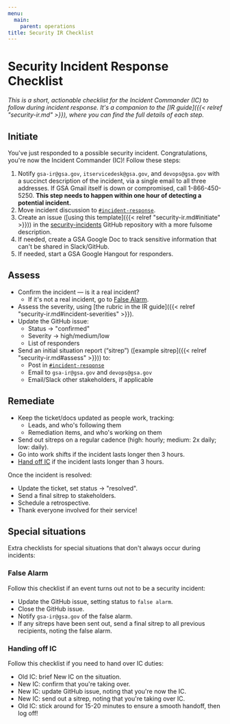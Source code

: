 ```yaml
---
menu:
  main:
    parent: operations
title: Security IR Checklist
---
```


# Security Incident Response Checklist

*This is a short, actionable checklist for the Incident Commander (IC) to follow during incident response. It's a companion to the [IR guide]({{< relref "security-ir.md" >}}), where you can find the full details of each step.*

## Initiate

You've just responded to a possible security incident. Congratulations, you're now the Incident Commander (IC)! Follow these steps:

1. Notify `gsa-ir@gsa.gov`, `itservicedesk@gsa.gov`, and `devops@gsa.gov` with a succinct description of the incident, via a single email to all three addresses. If GSA Gmail itself is down or compromised, call 1-866-450-5250. **This step needs to happen within one hour of detecting a potential incident.**
1. Move incident discussion to [`#incident-response`](https://18f.slack.com/messages/incident-response/).
1. Create an issue ([using this template]({{< relref "security-ir.md#initiate" >}})) in the [security-incidents](https://github.com/18f/security-incidents) GitHub repository with a more fulsome description.
1. If needed, create a GSA Google Doc to track sensitive information that can't be shared in Slack/GitHub.
1. If needed, start a GSA Google Hangout for responders.


## Assess

- Confirm the incident — is it a real incident?
    - If it's not a real incident, go to [False Alarm](#false-alarm).
- Assess the severity, using [the rubric in the IR guide]({{< relref "security-ir.md#incident-severities" >}}).
- Update the GitHub issue:
    - Status → "confirmed"
    - Severity → high/medium/low
    - List of responders
- Send an initial situation report (“sitrep”) ([example sitrep]({{< relref "security-ir.md#assess" >}})) to: 
    - Post in [`#incident-response`](https://18f.slack.com/messages/incident-response/)
    - Email to `gsa-ir@gsa.gov` and `devops@gsa.gov`
    - Email/Slack other stakeholders, if applicable

## Remediate

- Keep the ticket/docs updated as people work, tracking:
    - Leads, and who's following them
    - Remediation items, and who's working on them
- Send out sitreps on a regular cadence (high: hourly; medium: 2x daily; low: daily).
- Go into work shifts if the incident lasts longer then 3 hours.
- [Hand off IC](#handing-off-ic) if the incident lasts longer than 3 hours.

Once the incident is resolved:

- Update the ticket, set status → "resolved".
- Send a final sitrep to stakeholders.
- Schedule a retrospective.
- Thank everyone involved for their service!

## Special situations

Extra checklists for special situations that don't always occur during incidents:

### False Alarm

Follow this checklist if an event turns out not to be a security incident:

- Update the GitHub issue, setting status to `false alarm`.
- Close the GitHub issue.
- Notify `gsa-ir@gsa.gov` of the false alarm.
- If any sitreps have been sent out, send a final sitrep to all previous recipients, noting the false alarm.

### Handing off IC

Follow this checklist if you need to hand over IC duties:

- Old IC: brief New IC on the situation.
- New IC: confirm that you're taking over.
- New IC: update GitHub issue, noting that you're now the IC.
- New IC: send out a sitrep, noting that you're taking over IC.
- Old IC: stick around for 15-20 minutes to ensure a smooth handoff, then log off!
